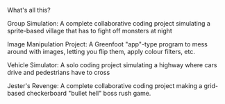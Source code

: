 What's all this?

Group Simulation: A complete collaborative coding project simulating a sprite-based village that has to fight off monsters at night 

Image Manipulation Project: A Greenfoot "app"-type program to mess around with images, letting you flip them, apply colour filters, etc.

Vehicle Simulator: A solo coding project simulating a highway where cars drive and pedestrians have to cross

Jester's Revenge: A complete collaborative coding project making a grid-based checkerboard "bullet hell" boss rush game. 
